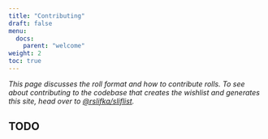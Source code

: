 ```yaml
---
title: "Contributing"
draft: false
menu:
  docs:
    parent: "welcome"
weight: 2
toc: true
---
```


*This page discusses the roll format and how to contribute rolls. To see about
contributing to the codebase that creates the wishlist and generates this site,
head over to
[@rslifka/sliflist](https://github.com/rslifka/sliflist).*

## TODO